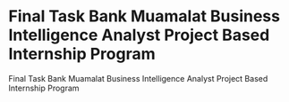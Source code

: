 # Final Task Bank Muamalat Business Intelligence Analyst Project Based Internship Program
Final Task Bank Muamalat Business Intelligence Analyst Project Based Internship Program
